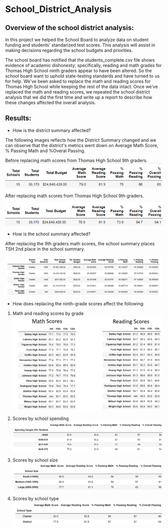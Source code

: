 # School_District_Analysis

## Overview of the school district analysis:
In this project we helped the School Board to analyze data on student funding and students' standarized test scores. This analysis will assist in making decisions regarding the school budgets and priorities. 

The school board has notified that the students_complete.csv file shows evidence of academic dishonesty; specifically, reading and math grades for Thomas High School ninth graders appear to have been altered. So the school board want to uphold state-testing standards and have turned to us for help. We've been asked to replace the math and reading scores for Thomas High School while keeping the rest of the data intact. Once we’ve replaced the math and reading scores, we repeated the school district analysis that we did the first time and write up a report to describe how these changes affected the overall analysis.

## Results: 

* How is the district summary affected?

The following images reflects how the District Summary changed and we can observe that the district's metrics went down on Average Math Score, % Passing Math and %Overal Passing.

Before replacing math scores from Thomas High School 9th graders.
![This is an image](Resources/district_summary_before.png)

After replacing math scores from Thomas High School 9th graders.

![This is an image](Resources/district_summary_after.png)

* How is the school summary affected?

After replacing the 9th graders math scores, the school summary places TSH  2nd place in the school summary. 

![This is an image](Resources/Per_schoolSummary.png)




*  How does replacing the ninth-grade scores affect the following:

1.  Math and reading scores by grade
![This is an image](Resources/ScoresByGrade.png)

2.  Scores by school spending
![This is an image](Resources/Spending.png)
3.  Scores by school size
![This is an image](Resources/PerSchoolsize.png)
4.  Scores by school type
![This is an image](Resources/PerSchoolType.png)
